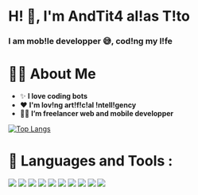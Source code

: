 <h1 align="left">H! 👋, I'm AndTit4 al!as T!to</h1>

###

<h3 align="left">I am mob!le developper 😅, cod!ng my l!fe </h3>


# 🙋‍♂️ **About Me**

-   ✨ **I love coding bots**
-   ❤️ **I'm lov!ng art!f!c!al !ntell!gency**
-   👨‍💻 **I’m freelancer web and mobile developper**

<!-- ![Github commit](https://github-readme-stats.vercel.app/api?username=Andtit4) -->


<!-- ![counter](https://[YourEndpoint].m.pipedream.net) -->


<div align="left">

 [![Top Langs](https://github-readme-stats.vercel.app/api/top-langs/?username=Andtit4&layout=compact&theme=algolia&hide_border=true)](https://github.com/anuraghazra/github-readme-stats) 

</div>


# 🚀 **Languages and Tools :**

<div align="left">
    <img src="https://img.shields.io/badge/Python-FFD43B?style=for-the-badge&logo=python&logoColor=blue" />
    <img src="https://img.shields.io/badge/Dart-ffffff?style=for-the-badge&logo=dart&logoColor=blue" />
    <img src="https://img.shields.io/badge/JavaScript-ffd166?style=for-the-badge&logo=javascript&logoColor=white" />
    <img src="https://img.shields.io/badge/TypeScript-000000?style=for-the-badge&logo=typescript&logoColor=blue" />
    <img src="https://img.shields.io/badge/Flutter-0096c7?style=for-the-badge&logo=flutter&logoColor=white" />
    <img src="https://img.shields.io/badge/Php-white?style=for-the-badge&logo=php&logoColor=735d78" />
    <img src="https://img.shields.io/badge/tensorflow-white?style=for-the-badge&logo=tensorflow&logoColor=ff9770" />
    <img src="https://img.shields.io/badge/React-023e8a?style=for-the-badge&logo=react&logoColor=white" />
   <img src="https://img.shields.io/badge/C-00599C?style=for-the-badge&logo=c&logoColor=white" />
   <img src="https://img.shields.io/badge/MySQL-005C84?style=for-the-badge&logo=mysql&logoColor=white" />
</div>
                                        






